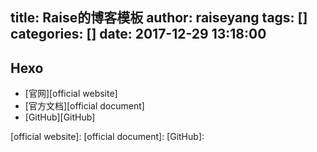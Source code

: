 title: Raise的博客模板
author: raiseyang
tags: []
categories: []
date: 2017-12-29 13:18:00
---
## Hexo
- [官网][official website]
- [官方文档][official document]
- [GitHub][GitHub]


<!-- more -->


[official website]:
[official document]:
[GitHub]: